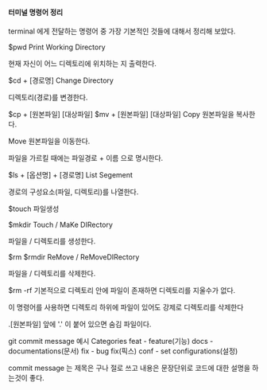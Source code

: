 #### 터미널 명령어 정리
terminal 에게 전달하는 명령어 중 가장 기본적인 것들에 대해서 정리해 보았다.

$pwd
Print Working Directory

현재 자신이 어느 디렉토리에 위치하는 지 출력한다.

$cd + [경로명]
Change Directory

디렉토리(경로)를 변경한다.

$cp + [원본파일] [대상파일]
$mv + [원본파일] [대상파일]
Copy 원본파일을 복사한다.

Move 원본파일을 이동한다.

파일을 가르킬 때에는 파일경로 + 이름 으로 명시한다.

$ls + [옵션명] + [경로명]
List Segement

경로의 구성요소(파일, 디렉토리)를 나열한다.

$touch
파일생성

$mkdir
Touch / MaKe DIRectory

파일을 / 디렉토리를 생성한다.

$rm
$rmdir
ReMove / ReMoveDIRectory

파일을 / 디렉토리를 삭제한다.

$rm -rf
기본적으로 디렉토리 안에 파일이 존재하면 디렉토리를 지울수가 없다.

이 명령어를 사용하면 디렉토리 하위에 파일이 있어도 강제로 디렉토리를 삭제한다

.[원본파일]
앞에 '.' 이 붙어 있으면 숨김 파일이다.

git commit message 예시
Categories
feat - feature(기능) docs - documentations(문서) fix - bug fix(픽스) conf - set configurations(설정)

commit message 는 제목은 구나 절로 쓰고 내용은 문장단위로 코드에 대한 설명을 하는것이 좋다.
